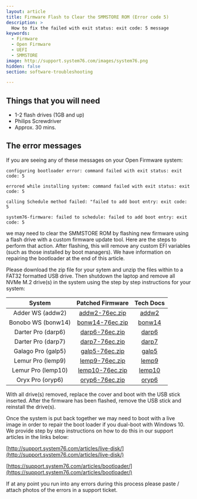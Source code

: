 ```yaml
---
layout: article
title: Firmware Flash to Clear the SMMSTORE ROM (Error code 5)
description: >
  How to fix the failed with exit status: exit code: 5 message
keywords:
  - Firmware
  - Open Firmware
  - UEFI
  - SMMSTORE
image: http://support.system76.com/images/system76.png
hidden: false
section: software-troubleshooting

---
```


## Things that you will need

- 1-2 flash drives (1GB and up)
- Philips Screwdriver
- Approx. 30 mins.

## The error messages

If you are seeing any of these messages on your Open Firmware system:

```
configuring bootloader error: command failed with exit status: exit code: 5
```

```
errored while installing system: command failed with exit status: exit code: 5
```

```
calling Schedule method failed: "failed to add boot entry: exit code: 5
```

```
system76-firmware: failed to schedule: failed to add boot entry: exit code: 5
```

we may need to clear the SMMSTORE ROM by flashing new firmware using a flash drive with a custom firmware update tool. Here are the steps to perform that action. After flashing, this will remove any custom EFI variables (such as those installed by boot managers). We have information on repairing the bootloader at the end of this article. 

Please download the zip file for your sytem and unzip the files within to a FAT32 formatted USB drive. Then shutdown the laptop and remove all NVMe M.2 drive(s) in the system using the step by step instructions for your system:

|   System            |              Patched Firmware                             |                                        Tech Docs                                            |
|:-------------------:|:---------------------------------------------------------:|:-------------------------------------------------------------------------------------------:|
| Adder WS  (addw2)   | [addw2-76ec.zip](../files/clear-smmstore/addw2-76ec.zip)    | [addw2](https://tech-docs.system76.com/models/addw2/repairs.html#replacing-an-m2nvme-ssd)   |
| Bonobo WS  (bonw14) | [bonw14-76ec.zip](../files/clear-smmstore/bonw14-76ec.zip)  | [bonw14](https://tech-docs.system76.com/models/bonw14/repairs.html#replacing-an-m2nvme-ssd) |
| Darter Pro (darp6)  | [darp6-76ec.zip](../files/clear-smmstore/darp6-76ec.zip)    | [darp6](https://tech-docs.system76.com/models/darp6/repairs.html#replacing-an-m2nvme-ssd)   |
| Darter Pro (darp7)  | [darp7-76ec.zip](../files/clear-smmstore/darp7-76ec.zip)    | [darp7](https://tech-docs.system76.com/models/darp7/repairs.html#replacing-an-m2nvme-ssd)   |
| Galago Pro (galp5)  | [galp5-76ec.zip](../files/clear-smmstore/galp5-76ec.zip)    | [galp5](https://tech-docs.system76.com/models/galp5/repairs.html#replacing-an-m2nvme-ssd)   |
| Lemur Pro (lemp9)   | [lemp9-76ec.zip](../files/clear-smmstore/lemp9-76ec.zip)    | [lemp9](https://tech-docs.system76.com/models/lemp9/repairs.html#replacing-an-m2nvme-ssd)   |
| Lemur Pro (lemp10)  | [lemp10-76ec.zip](../files/clear-smmstore/lemp10-76ec.zip)  | [lemp10](https://tech-docs.system76.com/models/lemp10/repairs.html#replacing-an-m2nvme-ssd) |
| Oryx Pro (oryp6)    | [oryp6-76ec.zip](../files/clear-smmstore/oryp6-76ec.zip)    | [oryp6](https://tech-docs.system76.com/models/oryp6/repairs.html#replacing-an-m2nvme-ssd)   |

With all drive(s) removed, replace the cover and boot with the USB stick inserted. After the firmware has been flashed, remove the USB stick and reinstall the drive(s).

Once the system is put back together we may need to boot with a live image in order to repair the boot loader if you dual-boot with Windows 10. We provide step by step instructions on how to do this in our support articles in the links below:

[http://support.system76.com/articles/live-disk/](http://support.system76.com/articles/live-disk/)

[https://support.system76.com/articles/bootloader/](https://support.system76.com/articles/bootloader/)

If at any point you run into any errors during this process please paste / attach photos of the errors in a support ticket. 
